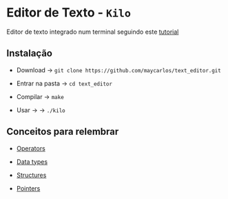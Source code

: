 # Editor de Texto - `Kilo`

Editor de texto integrado num terminal seguindo este [tutorial](https://viewsourcecode.org/snaptoken/kilo/)

## Instalação

- Download -> `git clone https://github.com/maycarlos/text_editor.git`

- Entrar na pasta -> `cd text_editor`

- Compilar -> `make`

- Usar -> -> `./kilo`

## Conceitos para relembrar  

- [Operators](https://www.programiz.com/c-programming/c-operators)

- [Data types](https://www.programiz.com/c-programming/c-data-types)

- [Structures](https://www.programiz.com/c-programming/c-structures)

- [Pointers](https://www.programiz.com/c-programming/c-pointers)